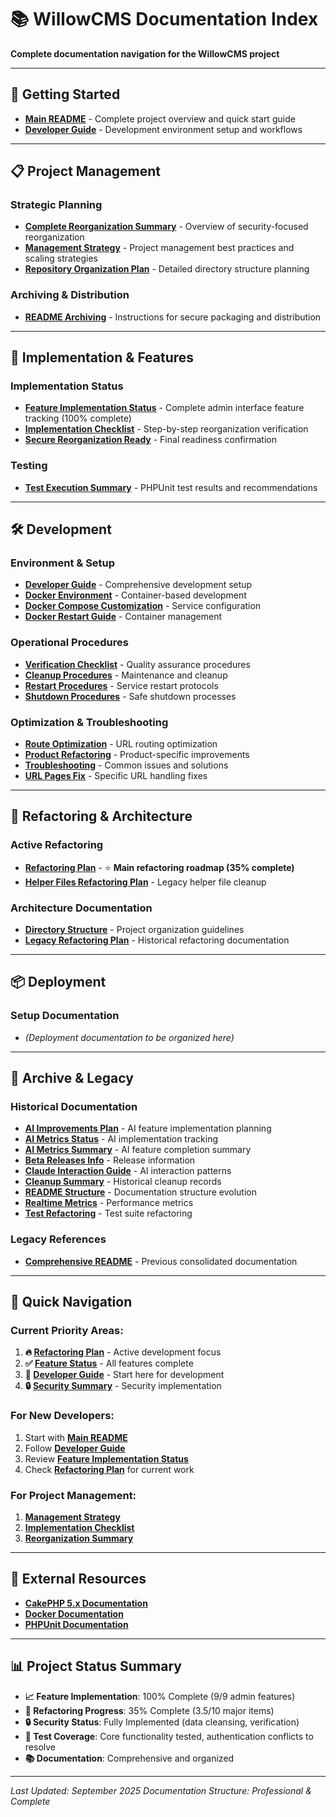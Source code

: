 # 📚 WillowCMS Documentation Index

**Complete documentation navigation for the WillowCMS project**

---

## 🚀 Getting Started

- **[Main README](../README.md)** - Complete project overview and quick start guide
- **[Developer Guide](development/DEVELOPER_GUIDE.md)** - Development environment setup and workflows

---

## 📋 Project Management

### Strategic Planning
- **[Complete Reorganization Summary](project-management/COMPLETE_REORGANIZATION_SUMMARY.md)** - Overview of security-focused reorganization
- **[Management Strategy](project-management/MANAGEMENT_STRATEGY.md)** - Project management best practices and scaling strategies
- **[Repository Organization Plan](project-management/REPOSITORY_ORGANIZATION_PLAN.md)** - Detailed directory structure planning

### Archiving & Distribution
- **[README Archiving](project-management/README_ARCHIVING.md)** - Instructions for secure packaging and distribution

---

## 🔧 Implementation & Features

### Implementation Status
- **[Feature Implementation Status](implementation/FEATURE_IMPLEMENTATION_STATUS.md)** - Complete admin interface feature tracking (100% complete)
- **[Implementation Checklist](implementation/IMPLEMENTATION_CHECKLIST.md)** - Step-by-step reorganization verification
- **[Secure Reorganization Ready](implementation/SECURE_REORGANIZATION_READY.md)** - Final readiness confirmation

### Testing
- **[Test Execution Summary](implementation/TEST_EXECUTION_SUMMARY.md)** - PHPUnit test results and recommendations

---

## 🛠️ Development

### Environment & Setup
- **[Developer Guide](development/DEVELOPER_GUIDE.md)** - Comprehensive development setup
- **[Docker Environment](development/DOCKER_ENVIRONMENT.md)** - Container-based development
- **[Docker Compose Customization](development/DOCKER_COMPOSE_CUSTOMIZATION.md)** - Service configuration
- **[Docker Restart Guide](development/DOCKER_RESTART_GUIDE.md)** - Container management

### Operational Procedures
- **[Verification Checklist](development/VERIFICATION_CHECKLIST.md)** - Quality assurance procedures
- **[Cleanup Procedures](development/CLEANUP_PROCEDURES.md)** - Maintenance and cleanup
- **[Restart Procedures](development/RESTART_PROCEDURES.md)** - Service restart protocols
- **[Shutdown Procedures](development/SHUTDOWN_PROCEDURES.md)** - Safe shutdown processes

### Optimization & Troubleshooting
- **[Route Optimization](development/ROUTE_OPTIMIZATION.md)** - URL routing optimization
- **[Product Refactoring](development/PRODUCT_REFACTORING.md)** - Product-specific improvements
- **[Troubleshooting](development/TROUBLESHOOTING.md)** - Common issues and solutions
- **[URL Pages Fix](development/fix-url-pages.md)** - Specific URL handling fixes

---

## 🔄 Refactoring & Architecture

### Active Refactoring
- **[Refactoring Plan](refactoring/REFACTORING_PLAN.md)** - ⭐ **Main refactoring roadmap (35% complete)**
- **[Helper Files Refactoring Plan](refactoring/HELPER_FILES_REFACTORING_PLAN.md)** - Legacy helper file cleanup

### Architecture Documentation
- **[Directory Structure](architecture/DIRECTORY_STRUCTURE.md)** - Project organization guidelines
- **[Legacy Refactoring Plan](architecture/LEGACY_REFACTORING_PLAN.md)** - Historical refactoring documentation

---

## 📦 Deployment

### Setup Documentation
- *(Deployment documentation to be organized here)*

---

## 📝 Archive & Legacy

### Historical Documentation
- **[AI Improvements Plan](archive/AI_IMPROVEMENTS_PLAN.md)** - AI feature implementation planning
- **[AI Metrics Status](archive/AI_METRICS_STATUS.md)** - AI implementation tracking
- **[AI Metrics Summary](archive/AI_METRICS_SUMMARY.md)** - AI feature completion summary
- **[Beta Releases Info](archive/BETA_RELEASES_INFO.md)** - Release information
- **[Claude Interaction Guide](archive/CLAUDE_INTERACTION_GUIDE.md)** - AI interaction patterns
- **[Cleanup Summary](archive/CLEANUP_SUMMARY.md)** - Historical cleanup records
- **[README Structure](archive/README_STRUCTURE.md)** - Documentation structure evolution
- **[Realtime Metrics](archive/REALTIME_METRICS.md)** - Performance metrics
- **[Test Refactoring](archive/TEST_REFACTORING.md)** - Test suite refactoring

### Legacy References
- **[Comprehensive README](legacy/COMPREHENSIVE_README.md)** - Previous consolidated documentation

---

## 🎯 Quick Navigation

### **Current Priority Areas:**
1. **🔥 [Refactoring Plan](refactoring/REFACTORING_PLAN.md)** - Active development focus
2. **✅ [Feature Status](implementation/FEATURE_IMPLEMENTATION_STATUS.md)** - All features complete
3. **🚀 [Developer Guide](development/DEVELOPER_GUIDE.md)** - Start here for development
4. **🔒 [Security Summary](project-management/COMPLETE_REORGANIZATION_SUMMARY.md)** - Security implementation

### **For New Developers:**
1. Start with **[Main README](../README.md)**
2. Follow **[Developer Guide](development/DEVELOPER_GUIDE.md)**
3. Review **[Feature Implementation Status](implementation/FEATURE_IMPLEMENTATION_STATUS.md)**
4. Check **[Refactoring Plan](refactoring/REFACTORING_PLAN.md)** for current work

### **For Project Management:**
1. **[Management Strategy](project-management/MANAGEMENT_STRATEGY.md)**
2. **[Implementation Checklist](implementation/IMPLEMENTATION_CHECKLIST.md)**
3. **[Reorganization Summary](project-management/COMPLETE_REORGANIZATION_SUMMARY.md)**

---

## 🔗 External Resources

- **[CakePHP 5.x Documentation](https://book.cakephp.org/5/en/index.html)**
- **[Docker Documentation](https://docs.docker.com/)**
- **[PHPUnit Documentation](https://phpunit.de/documentation.html)**

---

## 📊 Project Status Summary

- **📈 Feature Implementation**: 100% Complete (9/9 admin features)
- **🔄 Refactoring Progress**: 35% Complete (3.5/10 major items)
- **🔒 Security Status**: Fully Implemented (data cleansing, verification)
- **🧪 Test Coverage**: Core functionality tested, authentication conflicts to resolve
- **📚 Documentation**: Comprehensive and organized

---

*Last Updated: September 2025*
*Documentation Structure: Professional & Complete*
